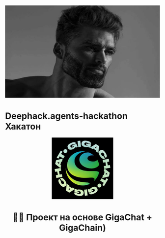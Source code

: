<a 
  href="https://jojiku/Deephack.agents-hackathon">
    <img src="docs/1.jpg" alt="Logo" width="1000" height="300">
</a>

# Deephack.agents-hackathon Хакатон

 
<div align="center">
<a 
  href="https://jojiku/Deephack.agents-hackathon">
    <img src="docs/2.png" alt="Logo" width="200" height="200">
</a>


 <h1 align="center">🦜️🔗 Проект на основе GigaChat + GigaChain)</h1>

</div>
